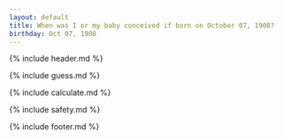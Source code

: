 ```yaml
---
layout: default
title: When was I or my baby conceived if born on October 07, 1908?
birthday: Oct 07, 1908
---
```


{% include header.md %}

{% include guess.md %}

{% include calculate.md %}

{% include safety.md %}

{% include footer.md %}



